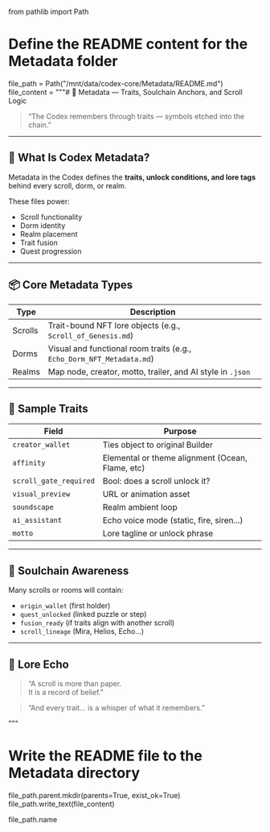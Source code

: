 from pathlib import Path

# Define the README content for the Metadata folder
file_path = Path("/mnt/data/codex-core/Metadata/README.md")
file_content = """# 🧾 Metadata — Traits, Soulchain Anchors, and Scroll Logic

> “The Codex remembers through traits — symbols etched into the chain.”

---

## 🧠 What Is Codex Metadata?

Metadata in the Codex defines the **traits, unlock conditions, and lore tags** behind every scroll, dorm, or realm.

These files power:
- Scroll functionality
- Dorm identity
- Realm placement
- Trait fusion
- Quest progression

---

## 📦 Core Metadata Types

| Type | Description |
|------|-------------|
| Scrolls | Trait-bound NFT lore objects (e.g., `Scroll_of_Genesis.md`) |
| Dorms | Visual and functional room traits (e.g., `Echo_Dorm_NFT_Metadata.md`) |
| Realms | Map node, creator, motto, trailer, and AI style in `.json` |

---

## 💾 Sample Traits

| Field | Purpose |
|-------|---------|
| `creator_wallet` | Ties object to original Builder |
| `affinity` | Elemental or theme alignment (Ocean, Flame, etc) |
| `scroll_gate_required` | Bool: does a scroll unlock it? |
| `visual_preview` | URL or animation asset |
| `soundscape` | Realm ambient loop |
| `ai_assistant` | Echo voice mode (static, fire, siren...) |
| `motto` | Lore tagline or unlock phrase |

---

## 🔐 Soulchain Awareness

Many scrolls or rooms will contain:
- `origin_wallet` (first holder)
- `quest_unlocked` (linked puzzle or step)
- `fusion_ready` (if traits align with another scroll)
- `scroll_lineage` (Mira, Helios, Echo...)

---

## 🌌 Lore Echo

> “A scroll is more than paper.  
> It is a record of belief.”

> “And every trait… is a whisper of what it remembers.”

"""

# Write the README file to the Metadata directory
file_path.parent.mkdir(parents=True, exist_ok=True)
file_path.write_text(file_content)

file_path.name
